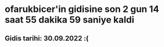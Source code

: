 # ofarukbicer'in gidisine son 2 gun 14 saat 55 dakika 59 saniye kaldi

## Gidis tarihi: 30.09.2022 :(